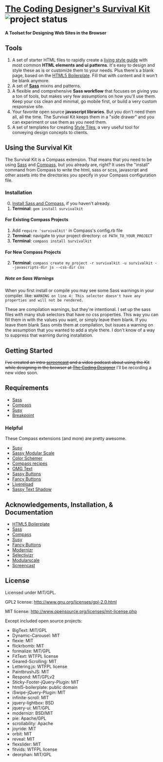 # [The Coding Designer's Survival Kit](http://thecodingdesigner.com) ![project status](http://stillmaintained.com/canarymason/Survival-Kit.png) #

**A Toolset for Designing Web Sites in the Browser**


## Tools

  1. A set of starter HTML files to rapidly create a [living style guide](http://24ways.org/2011/front-end-style-guides) with most common **HTML elements and ui patterns**. It's easy to design and style these as is or customize them to your needs. Plus there's a blank page, based on the [HTML5 Boilerplate](http://html5boilerplate.com). Fill that with content and it won't be blank anymore.
  2. A set of **[Sass](http://sass-lang.com/)** mixins and patterns.
  3. A flexible and comprehensive **Sass workflow** that focuses on giving you a ton of tools, but makes very few assumptions on how you'll use them. Keep your css clean and minimal, go mobile first, or build a very custom responsive site.
  4. Your favorite open source **javascript libraries**. But you don't need them all, all the time. The Survival Kit keeps them in a "side drawer" and you can experiment or use them as you need them.
  5. A set of templates for creating [Style Tiles](http://badassideas.com/style-tiles-as-a-web-design-process-tool/), a very useful tool for conveying design concepts to clients.


## Using the Survival Kit

The Survival Kit is a Compass extension. That means that you need to be using [Sass](http://sass-lang.com/) and [Compass](http://compass-style.org/), but you already are, right? It uses the "install" command from Compass to write the html, sass or scss, javascript and other assets into the directories you specify in your Compass configuration file.

### Installation

  0. [Install Sass and Compass](http://compass-style.org/install/), if you haven't already.
  1. **Terminal**: `gem install survivalkit`

#### For Existing Compass Projects
  1. Add `require 'survivalkit'` in Compass's config.rb file
  2. **Terminal**: navigate to your project directory:  `cd PATH_TO_YOUR_PROJECT`
  2. **Terminal**: `compass install survivalkit`

#### For New Compass Projects
  2. **Terminal**: `compass create my_project -r survivalkit -u survivalkit --javascripts-dir js --css-dir css`

##### Note on Sass Warnings
  When you first install or compile you may see some Sass warnings in your compiler. like: `WARNING on line 4:
This selector doesn't have any properties and will not be rendered.`

  These are compilation warnings, but they're intentional. I set up the sass files with many stub selectors that have no css properties. This way you can fill them in with the values you want, or simply leave them blank. If you leave them blank Sass omits them at compilation, but issues a warning on the assumption that you wanted to add a style there. I don't know of a way to suppress that warning during installation.


## Getting Started

~~I've created an intro [screencast](http://thecodingdesigner.com/tutorials/please-allow-me-introduce-myself) and a video podcast about using the Kit while designing in the browser at [The Coding Designer](http://thecodingdesigner.com/)~~
I'll be recording a new video soon.

## Requirements

- [Sass](http://sass-lang.com/)
- [Compass](http://compass-style.org/)
- [Susy](http://susy.oddbird.net/)
- [Breakpoint](https://github.com/canarymason/breakpoint)

### Helpful

These Compass extensions (and more) are pretty awesome.

- [Susy](http://susy.oddbird.net/)
- [Sassy Modular Scale](https://github.com/scottkellum/modular-scale)
- [Color Schemer](https://github.com/scottkellum/color-schemer)
- [Compass recipes](http://moox.github.com/compass-recipes/)
- [OMG Text](http://jaredhardy.com/omg-text/)
- [Sassy Buttons](http://jaredhardy.com/sassy-buttons/)
- [Fancy Buttons](https://github.com/imathis/fancy-buttons)
- [Livereload](http://livereload.com/)
- [Sassy Text Shadow](http://sassymothereffingtextshadow.com/)


## Acknowledgements, Installation, & Documentation

- [HTML5 Boilerplate](http://html5boilerplate.com)
- [Sass](http://sass-lang.com/)
- [Compass](http://compass-style.org/)
- [Susy](http://susy.oddbird.net/)
- [Fancy Buttons](https://github.com/imathis/fancy-buttons)
- [Modernizr](http://modernizr.com/)
- [Selectivizr](http://selectivizr.com/)
- [Modularscale](http://modularscale.com/)
- [Screencast](http://thecodingdesigner.com/)



## License

Licensed under MIT/GPL.

GPL2 license:
http://www.gnu.org/licenses/gpl-2.0.html

MIT license:
http://www.opensource.org/licenses/mit-license.php


Except included open source projects:

- BigText: MIT/GPL
- Dynamic-Carousel: MIT
- flexie: MIT
- flickrbomb: MIT
- formalize: MIT/GPL
- FitText: WTFPL license
- Geared-Scrolling: MIT
- Lettering.js: WTFPL license
- PaintbrushJS: MIT
- Respond: MIT/GPLv2
- Sticky-Footer-jQuery-Plugin: MIT
- html5-boilerplate: public domain
- iSwipe-jQuery-Plugin: MIT
- infinite-scroll: MIT
- jquery-lightbox: BSD
- jquery-ui: MIT/GPL
- modernizr: BSD/MIT
- pie: Apache/GPL
- scrollability: Apache
- joyride: MIT
- orbit: MIT
- reveal: MIT
- flexslider: MIT
- fitvids: WTFPL license
- deorphan: MIT/GPL
